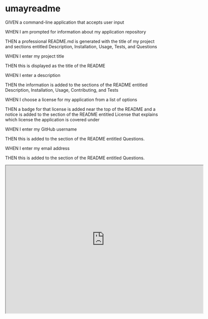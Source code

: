 # umayreadme

GIVEN a command-line application that accepts user input

WHEN I am prompted for information about my application repository

THEN a professional README.md is generated with the title of my project and sections entitled Description, Installation, Usage, Tests, and Questions

WHEN I enter my project title

THEN this is displayed as the title of the README

WHEN I enter a description

THEN the information is added to the sections of the README entitled Description, Installation, Usage, Contributing, and Tests

WHEN I choose a license for my application from a list of options

THEN a badge for that license is added near the top of the README and a notice is added to the section of the README entitled License that explains which license the application is covered under

WHEN I enter my GitHub username

THEN this is added to the section of the README entitled Questions.

WHEN I enter my email address

THEN this is added to the section of the README entitled Questions.

<iframe src="https://drive.google.com/file/d/1YhER6k_nuqbgw-GTASYk_OfJcXCOJjL-/preview" width="640" height="480"></iframe>
